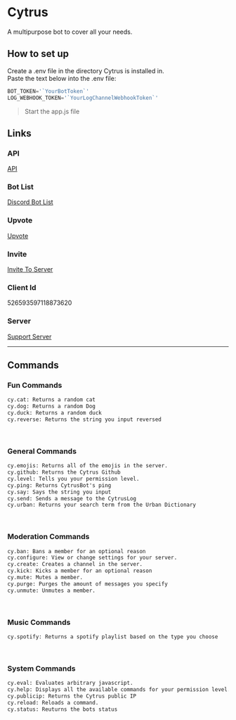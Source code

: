 <head>
  <link rel='icon' type='image/png' href='./pikaOh.png' />
</head>

# Cytrus
A multipurpose bot to cover all your needs.

## How to set up
Create a .env file in the directory Cytrus is installed in.  
Paste the text below into the .env file:  
```js
BOT_TOKEN='`YourBotToken`'  
LOG_WEBHOOK_TOKEN='`YourLogChannelWebhookToken`'  
```
> Start the app.js file  

## Links
### API
[API](https://cytrusbot.glitch.me/api/)
​
### Bot List
[Discord Bot List](https://discordbotlist.com/bots/526593597118873620/)
​
### Upvote
[Upvote](https://discordbotlist.com/bots/526593597118873620/upvote)
​
### Invite
[Invite To Server](https://discordapp.com/oauth2/authorize?client_id=526593597118873620&scope=bot&permissions=8)
​
### Client Id
526593597118873620
​
### Server
[Support Server](https://discord.gg/VfTE9GH)

---
## Commands
### Fun Commands
```markdown
cy.cat: Returns a random cat
cy.dog: Returns a random Dog
cy.duck: Returns a random duck
cy.reverse: Returns the string you input reversed
```
​
### General Commands
```markdown
cy.emojis: Returns all of the emojis in the server.
cy.github: Returns the Cytrus Github
cy.level: Tells you your permission level.
cy.ping: Returns CytrusBot's ping
cy.say: Says the string you input
cy.send: Sends a message to the CytrusLog
cy.urban: Returns your search term from the Urban Dictionary
```
​
### Moderation Commands
```markdown
cy.ban: Bans a member for an optional reason
cy.configure: View or change settings for your server.
cy.create: Creates a channel in the server.
cy.kick: Kicks a member for an optional reason
cy.mute: Mutes a member.
cy.purge: Purges the amount of messages you specify
cy.unmute: Unmutes a member.
```
​
### Music Commands
```markdown
cy.spotify: Returns a spotify playlist based on the type you choose
```
​
### System Commands
```markdown
cy.eval: Evaluates arbitrary javascript.
cy.help: Displays all the available commands for your permission level.
cy.publicip: Returns the Cytrus public IP
cy.reload: Reloads a command.
cy.status: Reuturns the bots status
```
